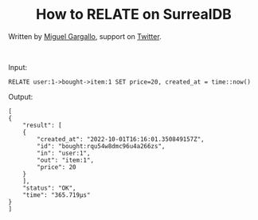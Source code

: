 <br>
  <h1 align="center">How to RELATE on SurrealDB</h1>
<p>
  Written by <a href="https://github.com/miguelgargallo" target="_blank">Miguel Gargallo</a>, support on <a href="https://twitter.com/miguelgargallo" target="_blank">Twitter</a>.
</p>
<br>

Input:

	RELATE user:1->bought->item:1 SET price=20, created_at = time::now()

Output:

	[
	{
		"result": [
		{
			"created_at": "2022-10-01T16:16:01.350849157Z",
			"id": "bought:rqu54w8dmc96u4a266zs",
			"in": "user:1",
			"out": "item:1",
			"price": 20
		}
		],
		"status": "OK",
		"time": "365.719µs"
	}
	]

